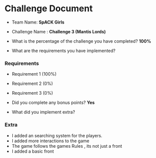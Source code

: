# Challenge Document

- Team Name: **SpACK Girls**
- Challenge Name : **Challenge 3 (Mantis Lords)**

- What is the percentage of the challenge you have completed? **100%**

- What are the requirements you have implemented?

### Requirements

- Requirement 1 (100%)
- Requirement 2 (0%)
- Requirement 3 (0%)

- Did you complete any bonus points? **Yes**

- What did you implement extra?

### Extra

- I added an searching system for the players.
- I added more interactions to the game
- The game follows the games Rules , its not just a front
- I added a basic front
